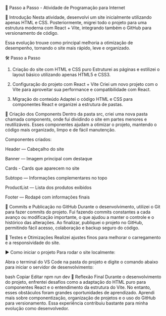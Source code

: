 🚀 Passo a Passo - Atividade de Programação para Internet

📌 Introdução
Nesta atividade, desenvolvi um site inicialmente utilizando apenas HTML e CSS. Posteriormente, migrei todo o projeto para uma estrutura moderna com React + Vite, integrando também o GitHub para versionamento de código.

Essa evolução trouxe como principal melhoria a otimização de desempenho, tornando o site mais rápido, leve e organizado.

🛠️ Passo a Passo

1. Criação do site com HTML e CSS puro
Estruturei as páginas e estilizei o layout básico utilizando apenas HTML5 e CSS3.

2. Configuração do projeto com React + Vite
Criei um novo projeto com o Vite para aproveitar sua performance e compatibilidade com React.

3. Migração do conteúdo
Adaptei o código HTML e CSS para componentes React e organizei a estrutura de pastas.

🧩 Criação dos Components
Dentro da pasta src, criei uma nova pasta chamada components, onde fui dividindo o site em partes menores e reutilizáveis. Esses componentes ajudam a otimizar o projeto, mantendo o código mais organizado, limpo e de fácil manutenção.

Componentes criados:

Header — Cabeçalho do site

Banner — Imagem principal com destaque

Cards - Cards que aparecem no site

Subtopo — Informações complementares no topo

ProductList — Lista dos produtos exibidos

Footer — Rodapé com informações finais

💾 Commits e Publicação no GitHub
Durante o desenvolvimento, utilizei o Git para fazer commits do projeto. Fui fazendo commits constantes a cada avanço ou modificação importante, o que ajudou a manter o controle e o histórico das alterações.
Ao finalizar, publiquei o projeto no GitHub, permitindo fácil acesso, colaboração e backup seguro do código.

🔧 Testes e Otimizações
Realizei ajustes finos para melhorar o carregamento e a responsividade do site.

▶️ Como iniciar o projeto
Para rodar o site localmente:

Abra o terminal do VS Code na pasta do projeto e digite o comando abaixo para iniciar o servidor de desenvolvimento:

bash
Copiar
Editar
npm run dev
💭 Reflexão Final
Durante o desenvolvimento do projeto, enfrentei desafios como a adaptação do HTML puro para componentes React e o entendimento da estrutura do Vite. No entanto, esses obstáculos foram grandes oportunidades de aprendizado. Aprendi mais sobre componentização, organização de projetos e o uso do GitHub para versionamento. Essa experiência contribuiu bastante para minha evolução como desenvolvedor.